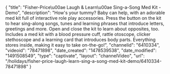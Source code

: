 {
    "title": "Fisher-Price\u00ae Laugh & Learn\u00ae Sing-a-Song Med Kit - Demo",
    "description": "How's your tummy? Baby can help, with an adorable med kit full of interactive role play accessories. Press the button on the kit to hear sing-along songs, tunes and learning phrases that introduce letters, greetings and more. Open and close the kit to learn about opposites, too. Includes a med kit with a blood pressure cuff, rattle otoscope, clicker stethoscope and a learning card that introduces body parts. Everything stores inside, making it easy to take on-the-go!",
    "channelid": "6410334",
    "videoid": "78471898",
    "date_created": "1478539538",
    "date_modified": "1491508549",
    "type": "captivate",
    "layout": "channelVideo",
    "url": "\/holidays\/fisher-price-laugh-learn-sing-a-song-med-kit-demo\/6410334-78471898"
}